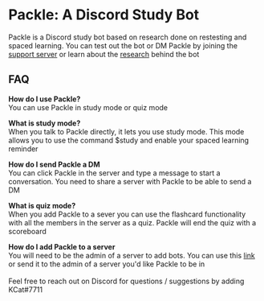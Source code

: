 # Packle: A Discord Study Bot

Packle is a Discord study bot based on research done on restesting and spaced learning.
You can test out the bot or DM Packle by joining the [support server](https://discord.gg/V2TXDrAfZs)
or learn about the [research](https://github.com/Jaaaxe/packle/blob/main/Packle%20Report.pdf) behind the bot

## FAQ

**How do I use Packle?** \
You can use Packle in study mode or quiz mode

**What is study mode?** \
When you talk to Packle directly, it lets you use study mode. This mode allows you to use the command $study and enable your spaced learning reminder

**How do I send Packle a DM** \
You can click Packle in the server and type a message to start a conversation. You need to share a server with Packle to be able to send a DM 

**What is quiz mode?** \
When you add Packle to a sever you can use the flashcard functionality with all the members in the server as a quiz. Packle will end the quiz with a scoreboard

**How do I add Packle to a server** \
You will need to be the admin of a server to add bots. You can use this [link](https://discord.com/api/oauth2/authorize?client_id=854675806784454686&permissions=8&scope=bot) or send it to the admin of a server you'd like Packle to be in
<br /><br />
Feel free to reach out on Discord for questions / suggestions by adding KCat#7711
